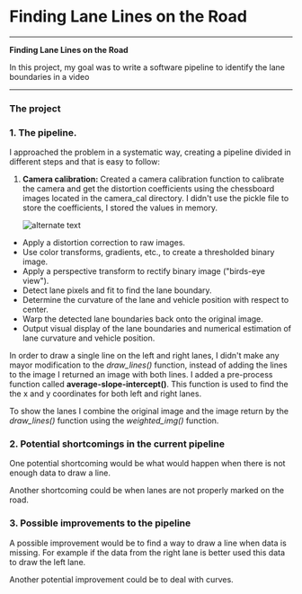 # **Finding Lane Lines on the Road** 

---

**Finding Lane Lines on the Road**

In this project, my goal was to write a software pipeline to identify the lane boundaries in a video

---

### The project

### 1. The pipeline. 

I approached the problem in a systematic way, creating a pipeline divided in different steps and that is easy to follow:

1. **Camera calibration:** 
	Created a camera calibration function to calibrate the camera and get the distortion coefficients using the chessboard images located in the camera_cal directory. I didn't use the pickle file to store the coefficients, I stored the values in memory.
	
	![alternate text](/output_images/camera_calibration.png "Camera Calibration")


* Apply a distortion correction to raw images.
* Use color transforms, gradients, etc., to create a thresholded binary image.
* Apply a perspective transform to rectify binary image ("birds-eye view").
* Detect lane pixels and fit to find the lane boundary.
* Determine the curvature of the lane and vehicle position with respect to center.
* Warp the detected lane boundaries back onto the original image.
* Output visual display of the lane boundaries and numerical estimation of lane curvature and vehicle position.

In order to draw a single line on the left and right lanes, I didn't make any mayor modification to the *draw_lines()* function, instead of adding the lines to the image I returned an image with both lines. I added a pre-process function called **average-slope-intercept()**. This function is used to find the the x and y coordinates for both left and right lanes.

To show the lanes I combine the original image and the image return by the *draw_lines()* function using the *weighted_img()* function.




### 2. Potential shortcomings in the current pipeline


One potential shortcoming would be what would happen when there is not enough data to draw a line. 

Another shortcoming could be when lanes are not properly marked on the road.


### 3. Possible improvements to the pipeline

A possible improvement would be to find a way to draw a line when data is missing. For example if the data from the right lane is better used this data to draw the left lane.

Another potential improvement could be to deal with curves.
